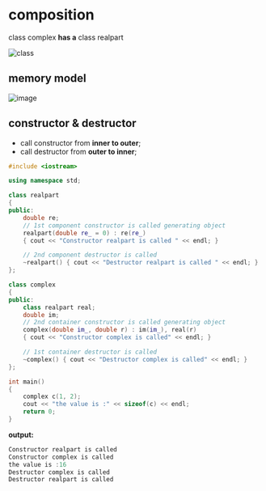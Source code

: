 # composition

class complex **has a** class realpart

![class](https://user-images.githubusercontent.com/111368834/191779233-1d08ee68-a8ee-4064-8e9d-530020f8c33c.png)

## memory model

![image](https://user-images.githubusercontent.com/111368834/191778573-7ca5fcb6-21db-4b23-a619-81777474390c.png)


## constructor & destructor

- call constructor from **inner to outer**;
- call destructor from **outer to inner**;

```cpp
#include <iostream>

using namespace std;

class realpart
{
public:
    double re;
    // 1st component constructor is called generating object
    realpart(double re_ = 0) : re(re_) 
    { cout << "Constructor realpart is called " << endl; }

    // 2nd component destructor is called
    ~realpart() { cout << "Destructor realpart is called " << endl; }
};

class complex
{
public:
    class realpart real;
    double im;
    // 2nd container constructor is called generating object
    complex(double im_, double r) : im(im_), real(r) 
    { cout << "Constructor complex is called" << endl; }

    // 1st container destructor is called
    ~complex() { cout << "Destructor complex is called" << endl; }
};

int main()
{
    complex c(1, 2);
    cout << "the value is :" << sizeof(c) << endl;
    return 0;
}
```

**output:**

```cpp
Constructor realpart is called 
Constructor complex is called
the value is :16
Destructor complex is called
Destructor realpart is called
```
